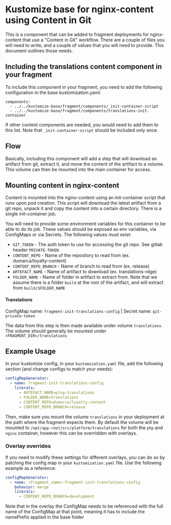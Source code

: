 # Kustomize base for nginx-content using Content in Git

This is a component that can be added to fragment deployments for nginx-content that use a "Content in Git"
workflow. There are a couple of files you will need to write, and a couple of values that you will need
to provide. This document outlines those needs.

## Including the translations content component in your fragment
To include this component in your fragment, you need to add the following configuration in the base kustomization.yaml:

```
components:
  - ../../kustomize-base/fragment/components/_init-container-script
  - ../../kustomize-base/fragment/components/translations-init-container
```

If other content components are needed, you would need to add them to this list. Note that `_init-container-script` should be included only once.

## Flow
Basically, including this component will add a step that will download an artifact from git, extract it, and move the content of the artifact to a volume. This volume can then be mounted into the main container for access.

## Mounting content in nginx-content
Content is mounted into the nginx-content using an init-container script that runs upon pod creation. This script
will download the latest artifact from a git repo, unpack it and copy the content into a certain directory. 
There is a single init-container job.

You will need to provide some environment variables for this container to be able to do its job. These values 
should be exposed as env variables, via ConfigMaps or via Secrets. The following values must exist:
* `GIT_TOKEN` - The auth token to use for accessing the git repo. See gitlab header `PRIVATE-TOKEN`
* `CONTENT_REPO` - Name of the repository to read from  (ex. dumarca/loyalty-content)
* `CONTENT_REPO_BRANCH` - Name of branch to read from (ex. release)
* `ARTEFACT_NAME` - Name of artifact to download (ex. translations-rdge)
* `FOLDER_NAME` - Name of folder in artifact to extract from. Note that we assume there is a folder `build` at the root of the artifact, and will extract from `build/$FOLDER_NAME`

#### Translations 
ConfigMap name: `fragment-init-translations-config` | Secret name: `git-private-token`

The data from this step is then made available under volume `translations`. The volume should generally be mounted
under `<FRAGMENT_DIR>/translations`

## Example Usage
In your kustomize config, in your `kustomization.yaml` file, add the following section (and change configs to match your needs):
```yaml
configMapGenerator:
  - name: fragment-init-translations-config
    literals:
      - ARTEFACT_NAME=plng-translations
      - FOLDER_NAME=translations
      - CONTENT_REPO=dumarca/loyalty-content
      - CONTENT_REPO_BRANCH=release
```
Then, make sure you mount the volume `translations` in your deployment at the path where the fragment expects them. By default the volume will be mounted to `/opt/app-root/src/platform/translations` for both the `php` and `nginx` container, however this can be overridden with overlays.

### Overlay overrides
If you need to modify these settings for different overlays, you can do so by patching the config map in your `kustomization.yaml` file. Use the following example as a reference:
```yaml
configMapGenerator:
  - name: <fragment_name>-fragment-init-translations-config
    behavior: merge
    literals:
      - CONTENT_REPO_BRANCH=development
```

Note that in the overlay the ConfigMap needs to be referenced with the full name of the ConfigMap at that point, meaning it has to include the namePrefix applied in the base folder
